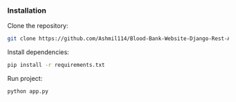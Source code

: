 ### Installation
Clone the repository:
```bash
git clone https://github.com/Ashmil114/Blood-Bank-Website-Django-Rest-API
```
Install dependencies:

```bash
pip install -r requirements.txt
```

Run project:
```bash
python app.py
```
